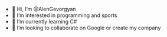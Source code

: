- 👋 Hi, I’m @AlenGevorgyan
- 👀 I’m interested in programming and sports
- 🌱 I’m currently learning C#
- 💞️ I’m looking to collaborate on Google or create my company
